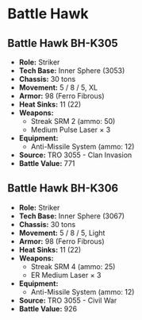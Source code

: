 # Battle Hawk
## Battle Hawk BH-K305
- **Role:** Striker
- **Tech Base:** Inner Sphere (3053)
- **Chassis:** 30 tons
- **Movement:** 5 / 8 / 5, XL
- **Armor:** 98 (Ferro Fibrous)
- **Heat Sinks:** 11 (22)
- **Weapons:**
  - Streak SRM 2 (ammo: 50)
  - Medium Pulse Laser × 3
- **Equipment:**
  - Anti-Missile System (ammo: 12)
- **Source:** TRO 3055 - Clan Invasion
- **Battle Value:** 771

## Battle Hawk BH-K306
- **Role:** Striker
- **Tech Base:** Inner Sphere (3067)
- **Chassis:** 30 tons
- **Movement:** 5 / 8 / 5, Light
- **Armor:** 98 (Ferro Fibrous)
- **Heat Sinks:** 11 (22)
- **Weapons:**
  - Streak SRM 4 (ammo: 25)
  - ER Medium Laser × 3
- **Equipment:**
  - Anti-Missile System (ammo: 12)
- **Source:** TRO 3055 - Civil War
- **Battle Value:** 926

